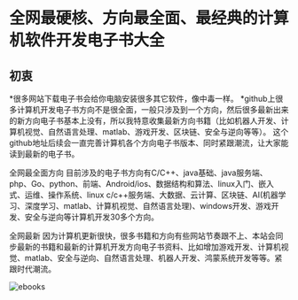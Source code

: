 # 全网最硬核、方向最全面、最经典的计算机软件开发电子书大全
## 初衷
*很多网站下载电子书会给你电脑安装很多其它软件，像中毒一样。
*github上很多计算机开发电子书方向不是很全面，一般只涉及到一个方向，然后很多最新出来的新方向电子书基本上没有，所以我特意收集最新方向书籍（比如机器人开发、计算机视觉、自然语言处理、matlab、游戏开发、区块链、安全与逆向等等）。
这个github地址后续会一直完善计算机各个方向电子书版本、同时紧跟潮流，让大家能读到最新的电子书。


全网最全面方向
目前涉及的电子书方向有C/C++、java基础、java服务端、php、Go、python、前端、Android/ios、数据结构和算法、linux入门、嵌入式、运维、操作系统、linux c/c++服务端、大数据、云计算、区块链、AI(机器学习、深度学习、matlab、计算机视觉、自然语言处理)、windows开发、游戏开发、安全与逆向等计算机开发30多个方向。

全网最新
因为计算机更新很快，很多书籍和方向有些网站节奏跟不上、本站会同步最新的书籍和最新的计算机开发方向电子书资料、比如增加游戏开发、计算机视觉、matlab、安全与逆向、自然语言处理、机器人开发、鸿蒙系统开发等等。紧跟时代潮流。

![ebooks](https://user-images.githubusercontent.com/14906970/143410747-c7663cba-4441-4561-bfe5-d57322aa2ebe.png)
